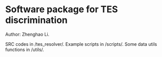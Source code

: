 # Software package for TES discrimination
Author: Zhenghao Li. 

SRC codes in /tes_resolver/. Example scripts in /scripts/. Some data utils functions in /utils/. 
